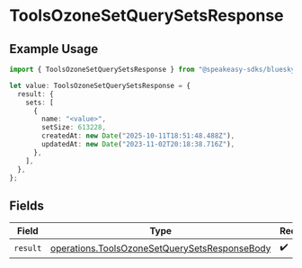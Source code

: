# ToolsOzoneSetQuerySetsResponse

## Example Usage

```typescript
import { ToolsOzoneSetQuerySetsResponse } from "@speakeasy-sdks/bluesky/models/operations";

let value: ToolsOzoneSetQuerySetsResponse = {
  result: {
    sets: [
      {
        name: "<value>",
        setSize: 613228,
        createdAt: new Date("2025-10-11T18:51:48.488Z"),
        updatedAt: new Date("2023-11-02T20:18:38.716Z"),
      },
    ],
  },
};
```

## Fields

| Field                                                                                                          | Type                                                                                                           | Required                                                                                                       | Description                                                                                                    |
| -------------------------------------------------------------------------------------------------------------- | -------------------------------------------------------------------------------------------------------------- | -------------------------------------------------------------------------------------------------------------- | -------------------------------------------------------------------------------------------------------------- |
| `result`                                                                                                       | [operations.ToolsOzoneSetQuerySetsResponseBody](../../models/operations/toolsozonesetquerysetsresponsebody.md) | :heavy_check_mark:                                                                                             | N/A                                                                                                            |